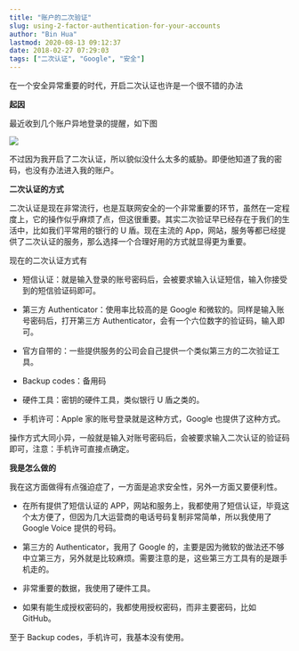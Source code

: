 ```yaml
---
title: "账户的二次验证"
slug: using-2-factor-authentication-for-your-accounts
author: "Bin Hua"
lastmod: 2020-08-13 09:12:37
date: 2018-02-27 07:29:03
tags: ["二次认证", "Google", "安全"]
---
```


在一个安全异常重要的时代，开启二次认证也许是一个很不错的办法

**起因**

最近收到几个账户异地登录的提醒，如下图

![](/imgs/using-2-factor-authentication-for-your-accounts.png)

不过因为我开启了二次认证，所以貌似没什么太多的威胁。即便他知道了我的密码，也没有办法进入我的账户。

**二次认证的方式**

二次认证是现在非常流行，也是互联网安全的一个非常重要的环节，虽然在一定程度上，它的操作似乎麻烦了点，但这很重要。其实二次验证早已经存在于我们的生活中，比如我们平常用的银行的 U 盾。现在主流的 App，网站，服务等都已经提供了二次认证的服务，那么选择一个合理好用的方式就显得更为重要。

现在的二次认证方式有

- 短信认证：就是输入登录的账号密码后，会被要求输入认证短信，输入你接受到的短信验证码即可。

- 第三方 Authenticator：使用率比较高的是 Google 和微软的。同样是输入账号密码后，打开第三方 Authenticator，会有一个六位数字的验证码，输入即可。

- 官方自带的：一些提供服务的公司会自己提供一个类似第三方的二次验证工具。

- Backup codes：备用码

- 硬件工具：密钥的硬件工具，类似银行 U 盾之类的。

- 手机许可：Apple 家的账号登录就是这种方式，Google 也提供了这种方式。 

操作方式大同小异，一般就是输入对账号密码后，会被要求输入二次认证的验证码即可，注意：手机许可直接点确定。

**我是怎么做的**

我在这方面做得有点强迫症了，一方面是追求安全性，另外一方面又要便利性。

- 在所有提供了短信认证的 APP，网站和服务上，我都使用了短信认证，毕竟这个太方便了，但因为几大运营商的电话号码复制非常简单，所以我使用了 Google Voice 提供的号码。

- 第三方的 Authenticator，我用了 Google 的，主要是因为微软的做法还不够中立第三方，另外就是比较麻烦。需要注意的是，这些第三方工具有的是跟手机走的。

- 非常重要的数据，我使用了硬件工具。

- 如果有能生成授权密码的，我都使用授权密码，而非主要密码，比如 GitHub。 

至于 Backup codes，手机许可，我基本没有使用。
